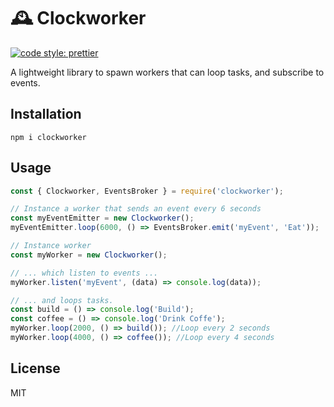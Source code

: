 # 🕰️ Clockworker

[![code style: prettier](https://img.shields.io/badge/code_style-prettier-ff69b4.svg?style=flat-square)](https://github.com/prettier/prettier)

A lightweight library to spawn workers that can loop tasks, and subscribe to events.

## Installation

```
npm i clockworker
```

## Usage

```javascript
const { Clockworker, EventsBroker } = require('clockworker');

// Instance a worker that sends an event every 6 seconds
const myEventEmitter = new Clockworker();
myEventEmitter.loop(6000, () => EventsBroker.emit('myEvent', 'Eat'));

// Instance worker
const myWorker = new Clockworker();

// ... which listen to events ...
myWorker.listen('myEvent', (data) => console.log(data));

// ... and loops tasks.
const build = () => console.log('Build');
const coffee = () => console.log('Drink Coffe');
myWorker.loop(2000, () => build()); //Loop every 2 seconds
myWorker.loop(4000, () => coffee()); //Loop every 4 seconds
```

## License

MIT
